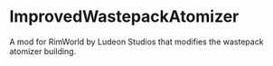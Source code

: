 # ImprovedWastepackAtomizer
 A mod for RimWorld by Ludeon Studios that modifies the wastepack atomizer building.
